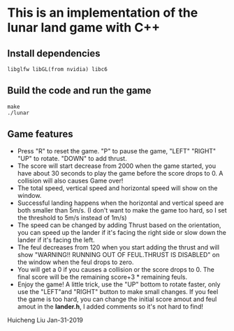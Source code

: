 # This is an implementation of the lunar land game with C++


## Install dependencies
```
libglfw libGL(from nvidia) libc6
```
## Build the code and run the game
```
make
./lunar
```

## Game features
* Press "R" to reset the game. "P" to pause the game, "LEFT" "RIGHT" "UP" to rotate. "DOWN" to add thrust.
* The score will start decrease from 2000 when the game started, you have about 30 seconds to play the game before the score drops to 0. A collision will also causes Game over!
* The total speed, vertical speed and horizontal speed will show on the window.
* Successful landing happens when the horizontal and vertical speed are both smaller than 5m/s.
(I don't want to make the game too hard, so I set the threshold to 5m/s instead of 1m/s)
* The speed can be changed by adding Thrust based on the orientation, you can speed up the lander if it's facing the right side or slow down the lander if it's facing the left.
* The feul decreases from 120 when you start adding the thrust and will show "WARNING!! RUNNING OUT OF FEUL.THRUST IS DISABLED" on the window when the feul drops to zero.
* You will get a 0 if you causes a collision or the score drops to 0. The final score will be the remaining score+3 * remaining feuls.
* Enjoy the game! A little trick, use the "UP" bottom to rotate faster, only use the "LEFT"and "RIGHT" button to make small changes. If you feel the game is too hard, you can change the initial score amout and feul amout in the **lander.h**, I added comments so it's not hard to find!


Huicheng Liu
Jan-31-2019


